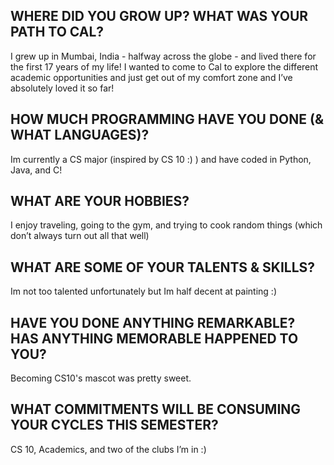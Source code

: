 ## WHERE DID YOU GROW UP? WHAT WAS YOUR PATH TO CAL?
 I grew up in Mumbai, India - halfway across the globe - and lived there for the first 17 years of my life! I wanted to come to Cal to explore the different academic opportunities and just get out of my comfort zone and I’ve absolutely loved it so far! 

## HOW MUCH PROGRAMMING HAVE YOU DONE (& WHAT LANGUAGES)?
Im currently a CS major (inspired by CS 10 :) ) and have coded in Python, Java, and C! 

## WHAT ARE YOUR HOBBIES?
I enjoy traveling, going to the gym, and trying to cook random things (which don’t always turn out all that well) 

## WHAT ARE SOME OF YOUR TALENTS & SKILLS?
 Im not too talented unfortunately but Im half decent at painting :) 

## HAVE YOU DONE ANYTHING REMARKABLE? HAS ANYTHING MEMORABLE HAPPENED TO YOU?
Becoming CS10's mascot was pretty sweet.

## WHAT COMMITMENTS WILL BE CONSUMING YOUR CYCLES THIS SEMESTER?
 CS 10, Academics, and two of the clubs I’m in :) 
